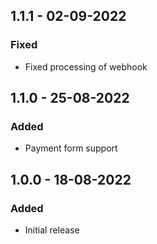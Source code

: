 ## 1.1.1 - 02-09-2022
### Fixed
- Fixed processing of webhook

## 1.1.0 - 25-08-2022
### Added
- Payment form support

## 1.0.0 - 18-08-2022
### Added
- Initial release
